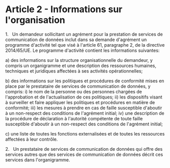 # Article 2 - Informations sur l'organisation


1.   Un demandeur sollicitant un agrément pour la prestation de services de communication de données inclut dans sa demande d'agrément un programme d'activité tel que visé à l'article 61, paragraphe 2, de la directive 2014/65/UE. Le programme d'activité contient les informations suivantes:

a) des informations sur la structure organisationnelle du demandeur, y compris un organigramme et une description des ressources humaines, techniques et juridiques affectées à ses activités opérationnelles;

b) des informations sur les politiques et procédures de conformité mises en place par le prestataire de services de communication de données, y compris: i) le nom de la personne ou des personnes chargées de l'approbation et de l'actualisation de ces politiques; ii) les dispositifs visant à surveiller et faire appliquer les politiques et procédures en matière de conformité; iii) les mesures à prendre en cas de faille susceptible d'aboutir à un non-respect des conditions de l'agrément initial; iv) une description de la procédure de déclaration à l'autorité compétente de toute faille susceptible d'aboutir à un non-respect des conditions de l'agrément initial;

c) une liste de toutes les fonctions externalisées et de toutes les ressources affectées à leur contrôle.

2.   Un prestataire de services de communication de données qui offre des services autres que des services de communication de données décrit ces services dans l'organigramme.
